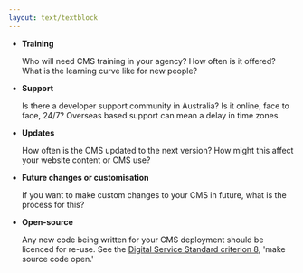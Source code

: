 ```yaml
---
layout: text/textblock
---
```


- **Training** 

    Who will need CMS training in your agency? How often is it offered? What is the learning curve like for new people?


- **Support** 

    Is there a developer support community in Australia? Is it online, face to face, 24/7? Overseas based support can mean a delay in time zones.


- **Updates** 

    How often is the CMS updated to the next version? How might this affect your website content or CMS use?


- **Future changes or customisation** 

    If you want to make custom changes to your CMS in future, what is the process for this?


- **Open-source** 

    Any new code being written for your CMS deployment should be licenced for re-use. See the [Digital Service Standard criterion 8](https://www.dta.gov.au/standard/8-make-source-code-open/), 'make source code open.'

